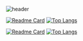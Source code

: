 ![header](https://capsule-render.vercel.app/api?type=transparent&color=auto&height=300&section=header&text=Hi&fontSize=90)
<!--
**joseunghui/joseunghui** is a ✨ _special_ ✨ repository because its `README.md` (this file) appears on your GitHub profile.

Here are some ideas to get you started:

- 🔭 I’m currently working on ...
- 🌱 I’m currently learning ...
- 👯 I’m looking to collaborate on ...
- 🤔 I’m looking for help with ...
- 💬 Ask me about ...
- 📫 How to reach me: ...
- 😄 Pronouns: ...
- ⚡ Fun fact: ...
-->

[![Readme Card](https://github-readme-stats.vercel.app/api/pin/?username=joseunghui&repo=UNO_game)](https://github.com/joseunghui/UNO_game)
[![Top Langs](https://github-readme-stats.vercel.app/api/top-langs/?username=anuraghazra&layout=donut)](https://github.com/joseunghui/UNO_game)

[![Readme Card](https://github-readme-stats.vercel.app/api/pin/?username=joseunghui&repo=repractice)](https://github.com/joseunghui/repractice)
[![Top Langs](https://github-readme-stats.vercel.app/api/top-langs/?username=joseunghui&layout=donut)](https://github.com/joseunghui/repractice)
<!--
![Anurag's GitHub stats](https://github-readme-stats.vercel.app/api?username=joseunghui&show_icons=true&theme=dark)
[![Top Langs](https://github-readme-stats.vercel.app/api/top-langs/?username=joseunghui&layout=compact)](https://github.com/joseunghui/github-readme-stats)
-->
